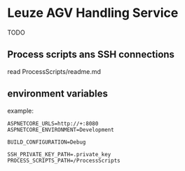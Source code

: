 # Leuze AGV Handling Service

TODO


## Process scripts ans SSH connections

read ProcessScripts/readme.md

## environment variables

example:

```
ASPNETCORE_URLS=http://+:8080
ASPNETCORE_ENVIRONMENT=Development

BUILD_CONFIGURATION=Debug

SSH_PRIVATE_KEY_PATH=.private_key
PROCESS_SCRIPTS_PATH=/ProcessScripts
```